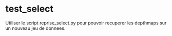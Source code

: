 # test_select

Utiliser le script reprise_select.py pour pouvoir recuperer les depthmaps sur un nouveau jeu de donnees.
